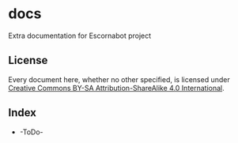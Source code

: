 # docs

Extra documentation for Escornabot project

## License

Every document here, whether no other specified, is licensed under [Creative Commons BY-SA Attribution-ShareAlike 4.0 International][LIC01].

## Index

 * -ToDo-

[LIC01]: http://creativecommons.org/licenses/by-sa/4.0/
